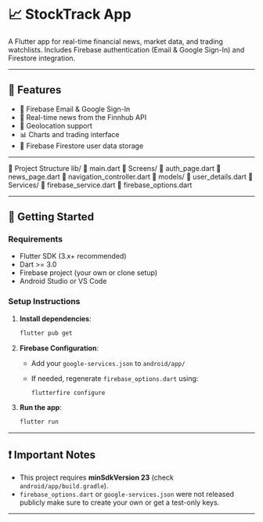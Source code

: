 # 📈 StockTrack App

A Flutter app for real-time financial news, market data, and trading watchlists.
Includes Firebase authentication (Email & Google Sign-In) and Firestore integration.

---

## 🚀 Features

* 🔐 Firebase Email & Google Sign-In
* 📰 Real-time news from the Finnhub API
* 📍 Geolocation support
* 📊 Charts and trading interface
* 💾 Firebase Firestore user data storage

---
📁 Project Structure
lib/
🔽️ main.dart
🔽️ Screens/
🔽️ auth_page.dart
🔽️ news_page.dart
🔽️ navigation_controller.dart
🔽️ models/
🔽️ user_details.dart
🔽️ Services/
🔽️ firebase_service.dart
🔽️ firebase_options.dart

---
## 🔧 Getting Started

### Requirements

* Flutter SDK (3.x+ recommended)
* Dart >= 3.0
* Firebase project (your own or clone setup)
* Android Studio or VS Code

### Setup Instructions

1. **Install dependencies**:

   ```bash
   flutter pub get
   ```

2. **Firebase Configuration**:

   * Add your `google-services.json` to `android/app/`
   * If needed, regenerate `firebase_options.dart` using:

     ```bash
     flutterfire configure
     ```

3. **Run the app**:

   ```bash
   flutter run
   ```

---

## ❗ Important Notes

* This project requires **minSdkVersion 23** (check `android/app/build.gradle`).
*  `firebase_options.dart` or `google-services.json` were not released publicly make sure to create your own or get a  test-only keys.

---
